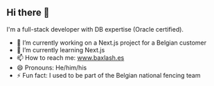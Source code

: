 ## Hi there 👋

I'm a full-stack developer with DB expertise (Oracle certified).

- 🔭 I’m currently working on a Next.js project for a Belgian customer
- 🌱 I’m currently learning Next.js
- 📫 How to reach me: www.baxlash.es
- 😄 Pronouns: He/him/his
- ⚡ Fun fact: I used to be part of the Belgian national fencing team

